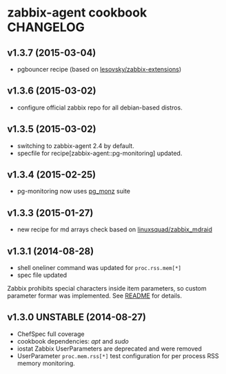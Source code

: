 # zabbix-agent cookbook CHANGELOG

## v1.3.7 (2015-03-04)

* pgbouncer recipe (based on [lesovsky/zabbix-extensions](https://github.com/lesovsky/zabbix-extensions/tree/master/files/pgbouncer))

## v1.3.6 (2015-03-02)

* configure official zabbix repo for all debian-based distros.

## v1.3.5 (2015-03-02)

* switching to zabbix-agent 2.4 by default.
* specfile for recipe[zabbix-agent::pg-monitoring] updated.

## v1.3.4 (2015-02-25)

* pg-monitoring now uses [pg_monz](https://github.com/pg-monz/pg_monz) suite

## v1.3.3 (2015-01-27)

* new recipe for md arrays check based on [linuxsquad/zabbix_mdraid](https://github.com/linuxsquad/zabbix_mdraid)

## v1.3.1 (2014-08-28)

* shell oneliner command was updated for `proc.rss.mem[*]`
* spec file updated

Zabbix prohibits special characters inside item parameters, so custom parameter formar was implemented. See [README](/dragonsmith/chef-zabbix-agent#proc-mem-rss) for details.

## v1.3.0 UNSTABLE (2014-08-27)

* ChefSpec full coverage
* cookbook dependencies: *apt* and *sudo*
* iostat Zabbix UserParameters are deprecated and were removed
* UserParameter `proc.mem.rss[*]` test configuration for per process RSS memory monitoring.
